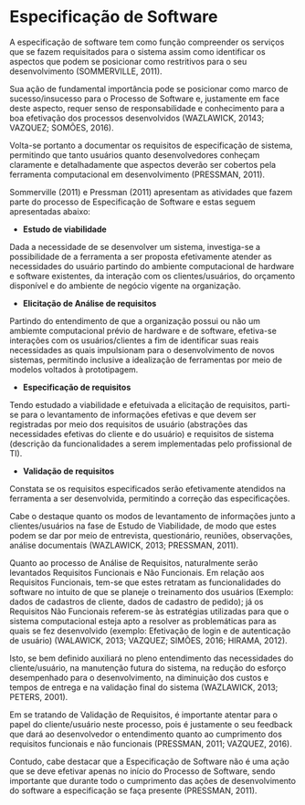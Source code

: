 # Especificação de Software

A especificação de software tem como função compreender os serviços que se fazem requisitados para o sistema assim como identificar os aspectos que podem se posicionar como restritivos para o seu desenvolvimento (SOMMERVILLE, 2011).

Sua ação de fundamental importância pode se posicionar como marco de sucesso/insucesso para o Processo de Software e, justamente em face deste aspecto, requer senso de responsabilidade e conhecimento para a boa efetivação dos processos desenvolvidos (WAZLAWICK, 20143; VAZQUEZ; SOMÕES, 2016).

Volta-se portanto a documentar os requisitos de especificação de sistema, permitindo que tanto usuários quanto desenvolvedores conheçam claramente e detalhadamente que aspectos deverão ser cobertos pela ferramenta computacional em desenvolvimento (PRESSMAN, 2011).

Sommerville (2011) e Pressman (2011) apresentam as atividades que fazem parte do processo de Especificação de Software e estas seguem apresentadas abaixo:

- **Estudo de viabilidade**

Dada a necessidade de se desenvolver um sistema, investiga-se a possibilidade de a ferramenta a ser proposta efetivamente atender as necessidades do usuário partindo do ambiente computacional de hardware e software existentes, da interação com os clientes/usuários, do orçamento disponível e do ambiente de negócio vigente na organização.

- **Elicitação de Análise de requisitos**

Partindo do entendimento de que a organização possui ou não um ambiemte computacional prévio de hardware e de software, efetiva-se interações com os usuários/clientes a fim de identificar suas reais necessidades as quais impulsionam para o desenvolvimento de novos sistemas, permitindo inclusive a idealização de ferramentas por meio de modelos voltados à prototipagem.

- **Especificação de requisitos**

Tendo estudado a viabilidade e efetuivada a elicitação de requisitos, parti-se para o levantamento de informações efetivas e que devem ser registradas por meio dos requisitos de usuário (abstrações das necessidades efetivas do cliente e do usuário)  e requisitos de sistema (descrição da funcionalidades a serem implementadas pelo profissional de TI).

- **Validação de requisitos**

Constata se os requisitos especificados serão efetivamente atendidos na ferramenta a ser desenvolvida, permitindo a correção das especificações.


Cabe o destaque quanto os modos de levantamento de informações junto a clientes/usuários na fase de Estudo de Viabilidade, de modo que estes podem se dar por meio de entrevista, questionário, reuniões, observações, análise documentais (WAZLAWICK, 2013; PRESSMAN, 2011).

Quanto ao processo de Análise de Requisitos, naturalmente serão levantados Requisitos Funcionais e Não Funcionais. Em relação aos Requisitos Funcionais, tem-se que estes retratam as funcionalidades do software no intuito de que se planeje o treinamento dos usuários (Exemplo: dados de cadastros de cliente, dados de cadastro de pedido); já os Requisitos Não Funcionais referem-se às estratégias utilizadas para que o sistema computacional esteja apto a resolver as problemáticas para as quais se fez desenvolvido (exemplo: Efetivação de login e de autenticação de usuário) (WALAWICK, 2013; VAZQUEZ; SIMÕES, 2016; HIRAMA, 2012).

Isto, se bem definido auxiliará no pleno entendimento das necessidades do cliente/usuário, na manutenção futura do sistema, na redução do esforço desempenhado para o desenvolvimento, na diminuição dos custos e tempos de entrega e na validação final do sistema (WAZLAWICK, 2013; PETERS, 2001).

Em se tratando de Validação de Requisitos, é importante atentar para o papel do cliente/usuário neste processo, pois é justamente o seu feedback que dará ao desenvolvedor o entendimento quanto ao cumprimento dos requisitos funcionais e não funcionais (PRESSMAN, 2011; VAZQUEZ, 2016).

Contudo, cabe destacar que a Especificação de Software não é uma ação que se deve efetivar apenas no início do Processo de Software, sendo importante que durante todo o cumprimento das ações de desenvolvimento do software a especificação se faça presente (PRESSMAN, 2011).